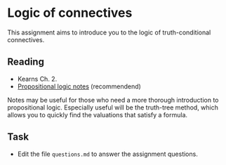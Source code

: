 # Logic of connectives 

This assignment aims to introduce you to the logic of truth-conditional
connectives. 

## Reading

* Kearns Ch. 2.
* [Propositional logic notes](propositional-logic.pdf) (recommendend)

Notes may be useful for those who need a more thorough introduction to
propositional logic. Especially useful will be the truth-tree method, which
allows you to quickly find the valuations that satisfy a formula.


## Task

* Edit the file `questions.md` to answer the assignment questions.

